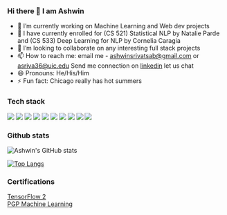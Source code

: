 ### Hi there 👋 I am Ashwin

- 🔭 I’m currently working on Machine Learning and Web dev projects
- 🌱 I have currently enrolled for (CS 521) Statistical NLP by Natalie Parde and (CS 533) Deep Learning for NLP by Cornelia Caragia
- 👯 I’m looking to collaborate on any interesting full stack projects
- 📫 How to reach me: email me - ashwinsrivatsab@gmail.com or asriva36@uic.edu
                       Send me connection on [linkedin](https://www.linkedin.com/in/ashwin-bhaskar-srivatsa-3ab953122/) let us chat
- 😄 Pronouns:  He/His/Him
- ⚡ Fun fact: Chicago really has hot summers


### Tech stack
![](https://img.shields.io/badge/code-Java-green)
![](https://img.shields.io/badge/code-python-green)
![](https://img.shields.io/badge/code-JavaScript-green)
![](https://img.shields.io/badge/code-C-green)
![](https://img.shields.io/badge/framework-SpringBoot-blue)
![](https://img.shields.io/badge/framework-React-blue)
![](https://img.shields.io/badge/framework-Flask-blue)
![](https://img.shields.io/badge/Concepts-MachineLearning-red)
![](https://img.shields.io/badge/Tools-Git-orange)
![](https://img.shields.io/badge/Tools-AWS-orange)

### Github stats
![Ashwin's GitHub stats](https://github-readme-stats.vercel.app/api?username=Ashwin1234&show_icons=true&theme=radical)

[![Top Langs](https://github-readme-stats.vercel.app/api/top-langs/?username=Ashwin1234&langs_count=10&theme=tokyonight)](https://github.com/anuraghazra/github-readme-stats)

### Certifications
[TensorFlow 2](https://www.coursera.org/specializations/tensorflow2-deeplearning) <br>
[PGP Machine Learning](https://www.mygreatlearning.com/us/artificial-intelligence/courses/advanced-artificial-intelligence-machine-learning-online-course?arz=1)



